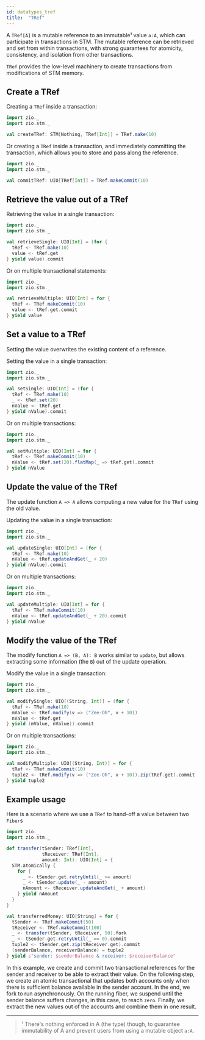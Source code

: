 ```yaml
---
id: datatypes_tref
title:  "TRef"
---
```


A `TRef[A]` is a mutable reference to an immutable¹ value `a:A`, which can participate in transactions in STM. The mutable reference can be retrieved and set from within transactions, with strong guarantees for atomicity, consistency, and isolation from other transactions.

`TRef` provides the low-level machinery to create transactions from modifications of STM memory.

## Create a TRef

Creating a `TRef` inside a transaction:

```scala mdoc:silent
import zio._
import zio.stm._

val createTRef: STM[Nothing, TRef[Int]] = TRef.make(10)
```

Or creating a `TRef` inside a transaction, and immediately committing the transaction, which allows you to store and pass along the reference.

```scala mdoc:silent
import zio._
import zio.stm._

val commitTRef: UIO[TRef[Int]] = TRef.makeCommit(10)
```

## Retrieve the value out of a TRef

Retrieving the value in a single transaction: 

```scala mdoc:silent
import zio._
import zio.stm._

val retrieveSingle: UIO[Int] = (for {
  tRef <- TRef.make(10)
  value <- tRef.get
} yield value).commit
```

Or on multiple transactional statements:

```scala mdoc:silent
import zio._
import zio.stm._

val retrieveMultiple: UIO[Int] = for {
  tRef <- TRef.makeCommit(10)
  value <- tRef.get.commit
} yield value
```

## Set a value to a TRef

Setting the value overwrites the existing content of a reference.

Setting the value in a single transaction:

```scala mdoc:silent
import zio._
import zio.stm._

val setSingle: UIO[Int] = (for {
  tRef <- TRef.make(10)
  _ <- tRef.set(20)
  nValue <- tRef.get
} yield nValue).commit
```

Or on multiple transactions:

```scala mdoc:silent
import zio._
import zio.stm._

val setMultiple: UIO[Int] = for {
  tRef <- TRef.makeCommit(10)
  nValue <- tRef.set(20).flatMap(_ => tRef.get).commit
} yield nValue
```

## Update the value of the TRef

The update function `A => A` allows computing a new value for the `TRef` using the old value.

Updating the value in a single transaction:

```scala mdoc:silent
import zio._
import zio.stm._

val updateSingle: UIO[Int] = (for {
  tRef <- TRef.make(10)
  nValue <- tRef.updateAndGet(_ + 20)
} yield nValue).commit
```

Or on multiple transactions:

```scala mdoc:silent
import zio._
import zio.stm._

val updateMultiple: UIO[Int] = for {
  tRef <- TRef.makeCommit(10)
  nValue <- tRef.updateAndGet(_ + 20).commit
} yield nValue
```

## Modify the value of the TRef

The modify function `A => (B, A): B` works similar to `update`, but allows extracting some information (the `B`) out of the update operation. 

Modify the value in a single transaction:

```scala mdoc:silent
import zio._
import zio.stm._

val modifySingle: UIO[(String, Int)] = (for {
  tRef <- TRef.make(10)
  mValue <- tRef.modify(v => ("Zee-Oh", v + 10))
  nValue <- tRef.get
} yield (mValue, nValue)).commit
```

Or on multiple transactions:

```scala mdoc:silent
import zio._
import zio.stm._

val modifyMultiple: UIO[(String, Int)] = for {
  tRef <- TRef.makeCommit(10)
  tuple2 <- tRef.modify(v => ("Zee-Oh", v + 10)).zip(tRef.get).commit
} yield tuple2
```

## Example usage

Here is a scenario where we use a `TRef` to hand-off a value between two `Fiber`s

```scala mdoc:silent
import zio._
import zio.stm._

def transfer(tSender: TRef[Int],
             tReceiver: TRef[Int],
             amount: Int): UIO[Int] = {
  STM.atomically {
    for {
      _ <- tSender.get.retryUntil(_ >= amount)
      _ <- tSender.update(_ - amount)
      nAmount <- tReceiver.updateAndGet(_ + amount)
    } yield nAmount
  }
}

val transferredMoney: UIO[String] = for {
  tSender <- TRef.makeCommit(50)
  tReceiver <- TRef.makeCommit(100)
  _ <- transfer(tSender, tReceiver, 50).fork
  _ <- tSender.get.retryUntil(_ == 0).commit
  tuple2 <- tSender.get.zip(tReceiver.get).commit
  (senderBalance, receiverBalance) = tuple2
} yield s"sender: $senderBalance & receiver: $receiverBalance"
```

In this example, we create and commit two transactional references for the sender and receiver to be able to extract their value. 
On the following step, we create an atomic transactional that updates both accounts only when there is sufficient balance available in the sender account. In the end, we fork to run asynchronously.
On the running fiber, we suspend until the sender balance suffers changes, in this case, to reach `zero`. Finally, we extract the new values out of the accounts and combine them in one result. 

---

> ¹ There's nothing enforced in A (the type) though, to guarantee immutability of A and prevent users from using a mutable object `a:A`.

